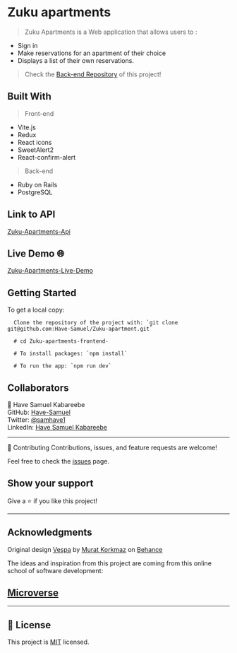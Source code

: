 # Zuku apartments

> Zuku Apartments is a Web application that allows users to :
 - Sign in
 - Make reservations for an apartment of their choice
 - Displays a list of their own reservations.

> Check the [Back-end Repository](https://github.com/ForHemer/Zuku-Apartments-Backend) of this project!

## Built With

> Front-end

- Vite.js
- Redux
- React icons
- SweetAlert2
- React-confirm-alert 

> Back-end

- Ruby on Rails
- PostgreSQL

## Link to API

[Zuku-Apartments-Api](https://zuku-apartments-api.herokuapp.com)

## Live Demo 🌐

[Zuku-Apartments-Live-Demo](https://zuku-apartments-frontend.vercel.app/)

## Getting Started

To get a local copy:

```
  Clone the repository of the project with: `git clone git@github.com:Have-Samuel/Zuku-apartment.git`
  
  # cd Zuku-apartments-frontend-

  # To install packages: `npm install`

  # To run the app: `npm run dev`

```
## Collaborators 

👤 Have Samuel Kabareebe<br>
GitHub: [Have-Samuel](https://github.com/Have-Samuel)<br>
Twitter: [@samhave1](https://twitter.com/samhave1)<br>
LinkedIn: [Have Samuel Kabareebe](https://www.linkedin.com/in/have-samuel/)<br>

<hr>

🤝 Contributing
Contributions, issues, and feature requests are welcome!

Feel free to check the [issues](https://github.com/fed1k/Zuku-apartments-frontend-/issues) page.

## Show your support

Give a ⭐️ if you like this project!
<hr>

## Acknowledgments

Original design [Vespa](https://www.behance.net/gallery/26425031/Vespa-Responsive-Redesign/modules/173005583) by [Murat Korkmaz](https://www.behance.net/muratk) on [Behance](https://www.behance.net/)

The ideas and inspiration from this project are coming from this online school of software development:

## [**Microverse**](https://www.microverse.org/)
<hr>

## 📝 License

This project is [MIT](./MIT.md) licensed.
